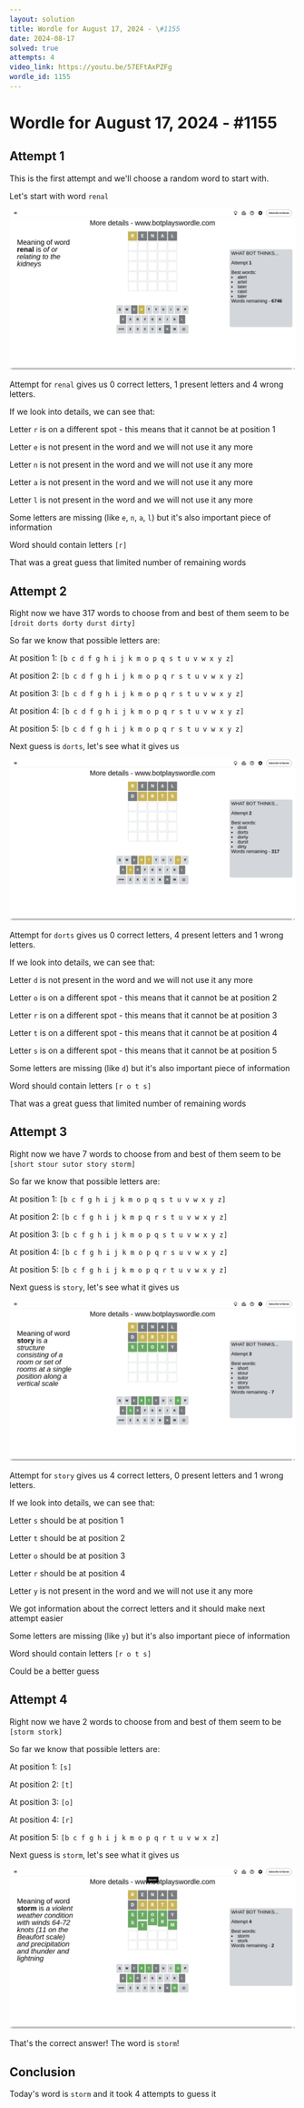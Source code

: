 ```yaml
---
layout: solution
title: Wordle for August 17, 2024 - \#1155
date: 2024-08-17
solved: true
attempts: 4
video_link: https://youtu.be/57EFtAxPZFg
wordle_id: 1155
---
```


# Wordle for August 17, 2024 - \#1155

## Attempt 1

This is the first attempt and we'll choose a random word to start with.

Let's start with word `renal`

![Attempt 1](2024-08-17/attempt-1.png)

Attempt for `renal` gives us 0 correct letters, 1 present letters and 4 wrong letters.

If we look into details, we can see that:

Letter `r` is on a different spot - this means that it cannot be at position 1

Letter `e` is not present in the word and we will not use it any more

Letter `n` is not present in the word and we will not use it any more

Letter `a` is not present in the word and we will not use it any more

Letter `l` is not present in the word and we will not use it any more

Some letters are missing (like `e`, `n`, `a`, `l`) but it's also important piece of information

Word should contain letters `[r]`

That was a great guess that limited number of remaining words



## Attempt 2

Right now we have 317 words to choose from and best of them seem to be `[droit dorts dorty durst dirty]`

So far we know that possible letters are:

At position 1: `[b c d f g h i j k m o p q s t u v w x y z]`

At position 2: `[b c d f g h i j k m o p q r s t u v w x y z]`

At position 3: `[b c d f g h i j k m o p q r s t u v w x y z]`

At position 4: `[b c d f g h i j k m o p q r s t u v w x y z]`

At position 5: `[b c d f g h i j k m o p q r s t u v w x y z]`

Next guess is `dorts`, let's see what it gives us

![Attempt 2](2024-08-17/attempt-2.png)

Attempt for `dorts` gives us 0 correct letters, 4 present letters and 1 wrong letters.

If we look into details, we can see that:

Letter `d` is not present in the word and we will not use it any more

Letter `o` is on a different spot - this means that it cannot be at position 2

Letter `r` is on a different spot - this means that it cannot be at position 3

Letter `t` is on a different spot - this means that it cannot be at position 4

Letter `s` is on a different spot - this means that it cannot be at position 5

Some letters are missing (like `d`) but it's also important piece of information

Word should contain letters `[r o t s]`

That was a great guess that limited number of remaining words



## Attempt 3

Right now we have 7 words to choose from and best of them seem to be `[short stour sutor story storm]`

So far we know that possible letters are:

At position 1: `[b c f g h i j k m o p q s t u v w x y z]`

At position 2: `[b c f g h i j k m p q r s t u v w x y z]`

At position 3: `[b c f g h i j k m o p q s t u v w x y z]`

At position 4: `[b c f g h i j k m o p q r s u v w x y z]`

At position 5: `[b c f g h i j k m o p q r t u v w x y z]`

Next guess is `story`, let's see what it gives us

![Attempt 3](2024-08-17/attempt-3.png)

Attempt for `story` gives us 4 correct letters, 0 present letters and 1 wrong letters.

If we look into details, we can see that:

Letter `s` should be at position 1

Letter `t` should be at position 2

Letter `o` should be at position 3

Letter `r` should be at position 4

Letter `y` is not present in the word and we will not use it any more

We got information about the correct letters and it should make next attempt easier

Some letters are missing (like `y`) but it's also important piece of information

Word should contain letters `[r o t s]`

Could be a better guess



## Attempt 4

Right now we have 2 words to choose from and best of them seem to be `[storm stork]`

So far we know that possible letters are:

At position 1: `[s]`

At position 2: `[t]`

At position 3: `[o]`

At position 4: `[r]`

At position 5: `[b c f g h i j k m o p q r t u v w x z]`

Next guess is `storm`, let's see what it gives us

![Attempt 4](2024-08-17/attempt-4.png)

That's the correct answer! The word is `storm`!

## Conclusion

Today's word is `storm` and it took 4 attempts to guess it

